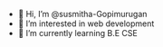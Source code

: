 - 👋 Hi, I’m @susmitha-Gopimurugan
- 👀 I’m interested in web development 
- 🌱 I’m currently learning B.E CSE

<!---
susmitha-Gopimurugan/susmitha-Gopimurugan is a ✨ special ✨ repository because its `README.md` (this file) appears on your GitHub profile.
You can click the Preview link to take a look at your changes.
--->
